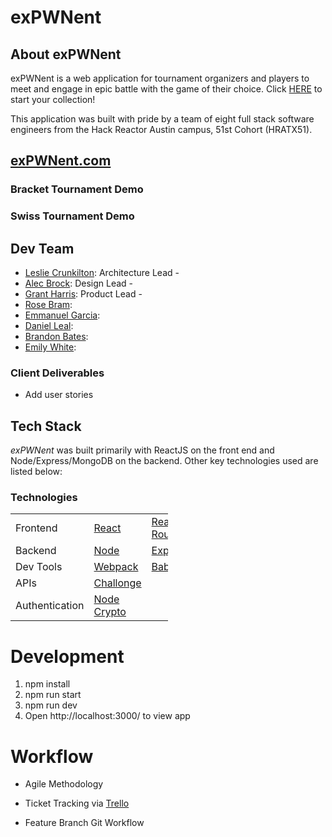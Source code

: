 # exPWNent #


## About exPWNent
exPWNent is a web application for tournament organizers and players to meet and engage in epic battle with the game of their choice.  Click <a href="https://expwnent.com/">HERE</a> to start your collection! 

This application was built with pride by a team of eight full stack software engineers from the Hack Reactor Austin campus, 51st Cohort (HRATX51).


<a href="https://mygamestocks.com/"><h2>exPWNent.com</h2></a>


### Bracket Tournament Demo


### Swiss Tournament Demo



## Dev Team

  * [Leslie Crunkilton]: Architecture Lead - 
  * [Alec Brock]: Design Lead - 
  * [Grant Harris]: Product Lead - 
  * [Rose Bram]: 
  * [Emmanuel Garcia]: 
  * [Daniel Leal]: 
  * [Brandon Bates]: 
  * [Emily White]: 

### Client Deliverables

* Add user stories

## Tech Stack 
*exPWNent* was built primarily with ReactJS on the front end and Node/Express/MongoDB on the backend. Other key technologies used are listed below: 

### Technologies

<table style="width:50%">
  <tr>
    <td class="subheading">Frontend</td>
    <td><a href="https://reactjs.org/">React</a></td>
    <td><a href="https://reactrouter.com/">React Router</a></td>
    <td><a href="https://material-ui.com/">Material UI</a></td>
    <td><a href="https://formik.org/">Formik</a></td>
  </tr>
  <tr rowspan="2">
    <td class="subheading">Backend</td>
    <td><a href="http://nodejs.org">Node</a></td> 
    <td><a href="http://expressjs.com">Express</a></td>
    <td><a href="https://www.mongodb.com/">MongoDB</a></td>
  </tr>
  <tr>
      <td class="subheading">Dev Tools</td>
      <td><a href="https://webpack.js.org/">Webpack</a></td>
      <td><a href="https://babeljs.io/">Babel</a></td>
    </tr>
  <tr>
    <td class="subheading">APIs</td>
    <td><a href="https://www.challonge.com/">Challonge</a></td>
  </tr>
  <tr>
      <td class="authentication">Authentication</td>
      <td><a href="https://nodejs.org/api/synopsis.html">Node Crypto</a></td>
    </tr>
</table>


# Development

  1. npm install
  2. npm run start
  3. npm run dev
  3. Open http://localhost:3000/ to view app

# Workflow

* Agile Methodology
* Ticket Tracking via [Trello](https://trello.com/b/urq5Humy/pogchamp)
* Feature Branch Git Workflow

   [Leslie Crunkilton]: <>
   [Emily White]: <https://github.com/13emwhite>
   [Brandon Bates]: <https://github.com/Banjo1224>
   [Emmanuel Garcia]: <https://github.com/emmanuel-a-g>
   [Grant Harris]: <https://github.com/grantalf>
   [Rose Bram]: <https://github.com/rosemaling>
   [Alec Brock]: <https://github.com/alecbrock>
   [Daniel Leal]: <https://github.com/leal10>

